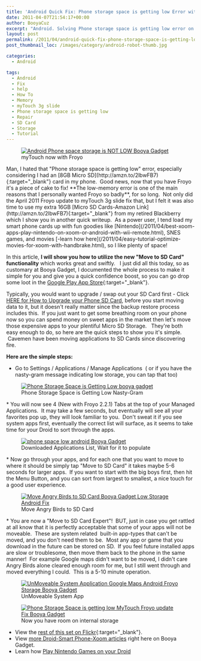 ```yaml
---
title: 'Android Quick Fix: Phone storage space is getting low Error with Froyo update'
date: 2011-04-07T21:54:17+00:00
author: BooyaCuz
excerpt: "Android. Solving Phone storage space is getting low error on old Droids."
layout: post
permalink: /2011/04/android-quick-fix-phone-storage-space-is-getting-low-error-with-froyo-update.html
post_thumbnail_loc: /images/category/android-robot-thumb.jpg

categories:
  - Android

tags:
  - Android
  - Fix
  - help
  - How To
  - Memory
  - myTouch 3g slide
  - Phone storage space is getting low
  - Repair
  - SD Card
  - Storage
  - Tutorial
---
```

<figure>
	<a href="{{ site.cdn-url }}/wp-content/uploads/2011/04/myTouch-now-with-Froyo.jpg">
    <img src="{{ site.cdn-url }}/wp-content/uploads/2011/04/myTouch-now-with-Froyo-400.jpg" 
         alt="Android Phone space storage is NOT LOW Booya Gadget" title="myTouch now with Froyo"></a>
	<figcaption>myTouch now with Froyo</figcaption>
</figure>
Man, I hated that "Phone storage space is getting low" error, especially considering I had an [8GB Micro SD](http://amzn.to/2lbwFB7){:target="_blank"} card in my phone.  Good news, now that you have Froyo it's a piece of cake to fix!  **The low-memory error is one of the main reasons that I personally wanted Froyo so badly**, for so long.  Not only did the April 2011 Froyo update to myTouch 3g slide fix that, but I felt it was also time to use my extra 16GB [Micro SD Cards-Amazon Link](http://amzn.to/2lbwFB7){:target="_blank"} from my retired Blackberry which I show you in another quick writeup.  As a power user, I tend load my smart phone cards up with fun goodies like [Nintendo](/2011/04/best-xoom-apps-play-nintendo-on-xoom-or-android-with-wii-remote.html), SNES games, and movies [-learn how here](/2011/04/easy-tutorial-optimize-movies-for-xoom-with-handbrake.html), so I like plenty of space!

In this article, **I will show you how to utilize the new "Move to SD Card" functionality** which works great and swiftly.   I just did all this today, so as customary at Booya Gadget, I documented the whole process to make it simple for you and give you a quick confidence boost, so you can go drop some loot in the [Google Play App Store](https://play.google.com/store/apps){:target="_blank"}.

Typically, you would want to upgrade / swap out your SD Card first - Click [HERE for How to Upgrade your Phone SD Card](/2011/04/3-step-tutorial-upgrade-your-android-sd-storage-after-froyo-update.html), before you start moving data to it, but it doesn't really matter since the backup restore process includes this.  If you just want to get some breathing room on your phone now so you can spend money on sweet apps in the market then let's move those expensive apps to your plentiful Micro SD Storage.   They're both easy enough to do, so here are the quick steps to show you it's simple.  Cavemen have been moving applications to SD Cards since discovering fire.

**Here are the simple steps:**
* Go to Settings / Applications / Manage Applications  ( or if you have the nasty-gram message indicating low storage, you can tap that too)
<figure>
	<a href="{{ site.cdn-url }}/wp-content/uploads/2011/04/Low-Storage-on-Android-myTouch-3g-Slide-Froyo-HowTo.jpg">
    <img src="{{ site.cdn-url }}/wp-content/uploads/2011/04/Low-Storage-on-Android-myTouch-3g-Slide-Froyo-HowTo-640.jpg" 
         alt="Phone Storage Space is Getting Low booya gadget" title="Phone Storage Space is Getting Low Nasty-Gram"></a>
	<figcaption>Phone Storage Space is Getting Low Nasty-Gram</figcaption>
</figure>
  * You will now see 4 (New with Froyo 2.2.1) Tabs at the top of your Managed Applications.  It may take a few seconds, but eventually will see all your favorites pop up, they will look familiar to you.  Don't sweat it if you see system apps first, eventually the correct list will surface, as it seems to take time for your Droid to sort through the apps.

<figure>
	<a href="{{ site.cdn-url }}/wp-content/uploads/2011/04/Downloaded-Applications-List.jpg">
    <img src="{{ site.cdn-url }}/wp-content/uploads/2011/04/Downloaded-Applications-List-640.jpg" 
         alt="phone space low android Booya Gadget" title="Downloaded Applications List, Wait for it to populate"></a>
	<figcaption>Downloaded Applications List, Wait for it to populate</figcaption>
</figure>
* Now go through your apps, and for each one that you want to move to where it should be simply tap "Move to SD Card" it takes maybe 5-6 seconds for larger apps.  If you want to start with the big boys first, then hit the Menu Button, and you can sort from largest to smallest, a nice touch for a good user experience.

<figure>
	<a href="{{ site.cdn-url }}/wp-content/uploads/2011/04/Move-Angry-Birds-to-SD-Card.jpg">
    <img src="{{ site.cdn-url }}/wp-content/uploads/2011/04/Move-Angry-Birds-to-SD-Card-497.jpg" 
         alt="Move Angry Birds to SD Card Booya Gadget Low Storage Android Fix" title="Move Angry Birds to SD Card"></a>
	<figcaption>Move Angry Birds to SD Card</figcaption>
</figure>
  * You are now a "Move to SD Card Expert"!  BUT, just in case you get rattled at all know that it is perfectly acceptable that some of your apps will not be moveable.  These are system related  built-in app-types that can't be moved, and you don't need them to be.  Most any app or game that you download in the future can be stored on SD.  If you feel future installed apps are slow or troublesome, then move them back to the phone in the same manner!  For example Google maps didn't want to be moved, I didn't care Angry Birds alone cleared enough room for me, but I still went through and moved everything I could.  This is a 5-10 minute operation.

<figure>
	<a href="{{ site.cdn-url }}/wp-content/uploads/2011/04/UnMoveable-System-Application.jpg">
    <img src="{{ site.cdn-url }}/wp-content/uploads/2011/04/UnMoveable-System-Application.jpg" 
         alt="UnMoveable System Application Google Maps Android Froyo Storage Booya Gadget" title="UnMoveable System App"></a>
	<figcaption>UnMoveable System App</figcaption>
</figure>

<figure>
	<a href="{{ site.cdn-url }}/wp-content/uploads/2011/04/Before-and-After-Move-to-SD-Card1.jpg">
    <img src="{{ site.cdn-url }}/wp-content/uploads/2011/04/Before-and-After-Move-to-SD-Card1.jpg" 
         alt="Phone Storage Space is getting low MyTouch Froyo update Fix Booya Gadget" title="Now you have room on internal storage"></a>
	<figcaption>Now you have room on internal storage</figcaption>
</figure>

* View the [rest of this set on Flickr](https://www.flickr.com/photos/booyagadget/sets/72157626328089705/){:target="_blank"}.
* View [more Droid-Smart Phone-Xoom articles](/category/android) right here on Booya Gadget.
* Learn how [Play Nintendo Games on your Droid](/2011/04/best-xoom-apps-play-nintendo-on-xoom-or-android-with-wii-remote.html)